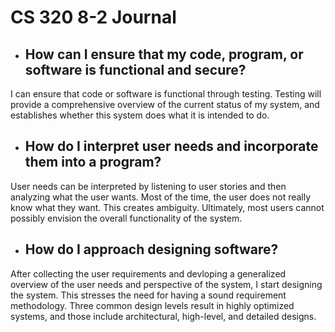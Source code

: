 # CS 320 8-2 Journal
- ## How can I ensure that my code, program, or software is functional and secure?
I can ensure that code or software is functional through testing. Testing will provide a comprehensive overview of the current status of my system, and establishes whether this system does what it is intended to do.
- ## How do I interpret user needs and incorporate them into a program?
User needs can be interpreted by listening to user stories and then analyzing what the user wants. Most of the time, the user does not really know what they want. This creates ambiguity. Ultimately, most users cannot possibly envision the overall functionality of the system. 
- ## How do I approach designing software?
After collecting the user requirements and devloping a generalized overview of the user needs and perspective of the system, I start designing the system. This stresses the need for having a sound requirement methodology. Three common design levels result in highly optimized systems, and those include architectural, high-level, and detailed designs. 
